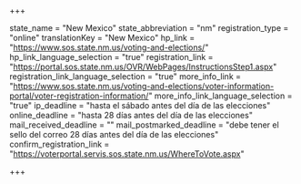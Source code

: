 +++

state_name = "New Mexico"
state_abbreviation = "nm"
registration_type = "online"
translationKey = "New Mexico"
hp_link = "https://www.sos.state.nm.us/voting-and-elections/"
hp_link_language_selection = "true"
registration_link = "https://portal.sos.state.nm.us/OVR/WebPages/InstructionsStep1.aspx"
registration_link_language_selection = "true"
more_info_link = "https://www.sos.state.nm.us/voting-and-elections/voter-information-portal/voter-registration-information/"
more_info_link_language_selection = "true"
ip_deadline = "hasta el sábado antes del día de las elecciones"
online_deadline = "hasta 28 días antes del día de las elecciones"
mail_received_deadline = ""
mail_postmarked_deadline = "debe tener el sello del correo 28 días antes del día de las elecciones"
confirm_registration_link = "https://voterportal.servis.sos.state.nm.us/WhereToVote.aspx"

+++